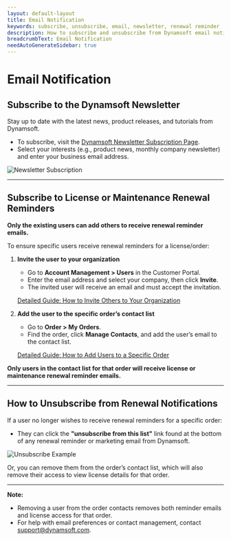```yaml
---
layout: default-layout
title: Email Notification
keywords: subscribe, unsubscribe, email, newsletter, renewal reminder
description: How to subscribe and unsubscribe from Dynamsoft email notifications.
breadcrumbText: Email Notification
needAutoGenerateSidebar: true
---
```


# Email Notification

## Subscribe to the Dynamsoft Newsletter

Stay up to date with the latest news, product releases, and tutorials from Dynamsoft.

- To subscribe, visit the [Dynamsoft Newsletter Subscription Page](https://www.dynamsoft.com/subscription/).
- Select your interests (e.g., product news, monthly company newsletter) and enter your business email address.

![Newsletter Subscription]({{site.assets}}img/customer-portal-subscription-1.png)

---

## Subscribe to License or Maintenance Renewal Reminders

**Only the existing users can add others to receive renewal reminder emails.**

To ensure specific users receive renewal reminders for a license/order:

1. **Invite the user to your organization**  
   - Go to **Account Management > Users** in the Customer Portal.
   - Enter the email address and select your company, then click **Invite**.
   - The invited user will receive an email and must accept the invitation.

   [Detailed Guide: How to Invite Others to Your Organization](manage-contacts.md#how-to-invite-others-to-your-organization)

2. **Add the user to the specific order’s contact list**  
   - Go to **Order > My Orders**.
   - Find the order, click **Manage Contacts**, and add the user’s email to the contact list.

   [Detailed Guide: How to Add Users to a Specific Order](manage-contacts.md#how-to-add-users-to-a-specific-order)

**Only users in the contact list for that order will receive license or maintenance renewal reminder emails.**

---

## How to Unsubscribe from Renewal Notifications

If a user no longer wishes to receive renewal reminders for a specific order:

- They can click the **"unsubscribe from this list"** link found at the bottom of any renewal reminder or marketing email from Dynamsoft.

![Unsubscribe Example]({{site.assets}}img/Unsubscribe-1.png)

Or, you can remove them from the order’s contact list, which will also remove their access to view license details for that order.

---

**Note:**  
- Removing a user from the order contacts removes both reminder emails and license access for that order.
- For help with email preferences or contact management, contact [support@dynamsoft.com](mailto:support@dynamsoft.com).
